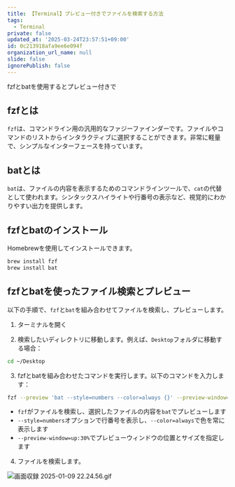 ```yaml
---
title: 【Terminal】プレビュー付きでファイルを検索する方法
tags:
  - Terminal
private: false
updated_at: '2025-03-24T23:57:51+09:00'
id: 0c213918afa9ee6e094f
organization_url_name: null
slide: false
ignorePublish: false
---
```

fzfとbatを使用するとプレビュー付きで
## fzfとは

`fzf`は、コマンドライン用の汎用的なファジーファインダーです。ファイルやコマンドのリストからインタラクティブに選択することができます。非常に軽量で、シンプルなインターフェースを持っています。

## batとは

`bat`は、ファイルの内容を表示するためのコマンドラインツールで、`cat`の代替として使われます。シンタックスハイライトや行番号の表示など、視覚的にわかりやすい出力を提供します。

## fzfとbatのインストール

Homebrewを使用してインストールできます。

```bash
brew install fzf
brew install bat
```

## fzfとbatを使ったファイル検索とプレビュー

以下の手順で、`fzf`と`bat`を組み合わせてファイルを検索し、プレビューします。

1. ターミナルを開く

2. 検索したいディレクトリに移動します。例えば、`Desktop`フォルダに移動する場合：

```bash
cd ~/Desktop
```

3. fzfとbatを組み合わせたコマンドを実行します。以下のコマンドを入力します：

```bash
fzf --preview 'bat --style=numbers --color=always {}' --preview-window=up:30%
```

   - `fzf`がファイルを検索し、選択したファイルの内容を`bat`でプレビューします
   - `--style=numbers`オプションで行番号を表示し、`--color=always`で色を常に表示します
   - `--preview-window=up:30%`でプレビューウィンドウの位置とサイズを指定します

4. ファイルを検索します。

![画面収録 2025-01-09 22.24.56.gif](https://qiita-image-store.s3.ap-northeast-1.amazonaws.com/0/2342443/5c83411c-24bd-b3fc-b7d3-b737bc1e287f.gif)

